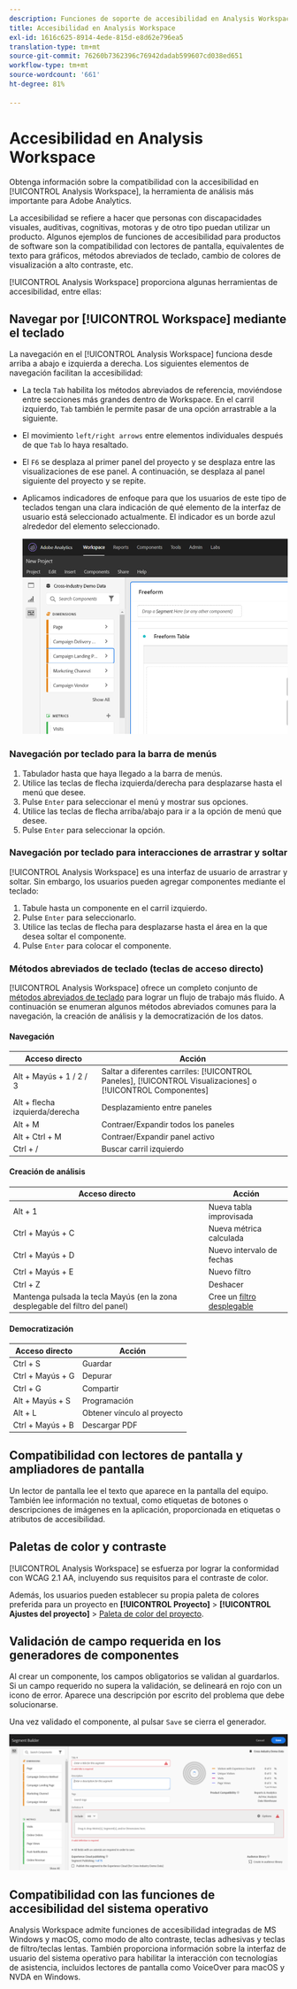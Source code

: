 ```yaml
---
description: Funciones de soporte de accesibilidad en Analysis Workspace
title: Accesibilidad en Analysis Workspace
exl-id: 1616c625-8914-4ede-815d-e8d62e796ea5
translation-type: tm+mt
source-git-commit: 76260b7362396c76942dadab599607cd038ed651
workflow-type: tm+mt
source-wordcount: '661'
ht-degree: 81%

---
```


# Accesibilidad en Analysis Workspace

Obtenga información sobre la compatibilidad con la accesibilidad en [!UICONTROL Analysis Workspace], la herramienta de análisis más importante para Adobe Analytics.

La accesibilidad se refiere a hacer que personas con discapacidades visuales, auditivas, cognitivas, motoras y de otro tipo puedan utilizar un producto. Algunos ejemplos de funciones de accesibilidad para productos de software son la compatibilidad con lectores de pantalla, equivalentes de texto para gráficos, métodos abreviados de teclado, cambio de colores de visualización a alto contraste, etc.

[!UICONTROL Analysis Workspace] proporciona algunas herramientas de accesibilidad, entre ellas:

## Navegar por [!UICONTROL Workspace] mediante el teclado

La navegación en el [!UICONTROL Analysis Workspace] funciona desde arriba a abajo e izquierda a derecha. Los siguientes elementos de navegación facilitan la accesibilidad:

* La tecla `Tab` habilita los métodos abreviados de referencia, moviéndose entre secciones más grandes dentro de Workspace. En el carril izquierdo, `Tab` también le permite pasar de una opción arrastrable a la siguiente.
* El movimiento `left/right arrows` entre elementos individuales después de que `Tab` lo haya resaltado.
* El `F6` se desplaza al primer panel del proyecto y se desplaza entre las visualizaciones de ese panel. A continuación, se desplaza al panel siguiente del proyecto y se repite.
* Aplicamos indicadores de enfoque para que los usuarios de este tipo de teclados tengan una clara indicación de qué elemento de la interfaz de usuario está seleccionado actualmente. El indicador es un borde azul alrededor del elemento seleccionado.

   ![Indicador de enfoque](assets/focus-indicator.png)

### Navegación por teclado para la barra de menús

1. Tabulador hasta que haya llegado a la barra de menús.
1. Utilice las teclas de flecha izquierda/derecha para desplazarse hasta el menú que desee.
1. Pulse `Enter` para seleccionar el menú y mostrar sus opciones.
1. Utilice las teclas de flecha arriba/abajo para ir a la opción de menú que desee.
1. Pulse `Enter` para seleccionar la opción.

### Navegación por teclado para interacciones de arrastrar y soltar

[!UICONTROL Analysis Workspace] es una interfaz de usuario de arrastrar y soltar. Sin embargo, los usuarios pueden agregar componentes mediante el teclado:

1. Tabule hasta un componente en el carril izquierdo.
1. Pulse `Enter` para seleccionarlo.
1. Utilice las teclas de flecha para desplazarse hasta el área en la que desea soltar el componente.
1. Pulse `Enter` para colocar el componente.

### Métodos abreviados de teclado (teclas de acceso directo)

[!UICONTROL Analysis Workspace] ofrece un completo conjunto de [métodos abreviados de teclado](https://experienceleague.adobe.com/docs/analytics/analyze/analysis-workspace/build-workspace-project/fa-shortcut-keys.html?lang=es-ES) para lograr un flujo de trabajo más fluido. A continuación se enumeran algunos métodos abreviados comunes para la navegación, la creación de análisis y la democratización de los datos.

#### Navegación

| Acceso directo | Acción |
|---|---|
| Alt + Mayús + 1 / 2 / 3 | Saltar a diferentes carriles: [!UICONTROL Paneles], [!UICONTROL Visualizaciones] o [!UICONTROL Componentes] |
| Alt + flecha izquierda/derecha | Desplazamiento entre paneles |
| Alt + M | Contraer/Expandir todos los paneles |
| Alt + Ctrl + M | Contraer/Expandir panel activo |
| Ctrl + / | Buscar carril izquierdo |

#### Creación de análisis

| Acceso directo | Acción |
|---|---|
| Alt + 1 | Nueva tabla improvisada |
| Ctrl + Mayús + C | Nueva métrica calculada |
| Ctrl + Mayús + D | Nuevo intervalo de fechas |
| Ctrl + Mayús + E | Nuevo filtro |
| Ctrl + Z | Deshacer |
| Mantenga pulsada la tecla Mayús (en la zona desplegable del filtro del panel) | Cree un [filtro desplegable](https://experienceleague.adobe.com/docs/analytics-learn/tutorials/analysis-workspace/using-panels/using-drop-down-filters.html?lang=es-ES) |

#### Democratización

| Acceso directo | Acción |
|---|---|
| Ctrl + S | Guardar |
| Ctrl + Mayús + G | Depurar |
| Ctrl + G | Compartir |
| Alt + Mayús + S | Programación |
| Alt + L | Obtener vínculo al proyecto |
| Ctrl + Mayús + B | Descargar PDF |

## Compatibilidad con lectores de pantalla y ampliadores de pantalla

Un lector de pantalla lee el texto que aparece en la pantalla del equipo. También lee información no textual, como etiquetas de botones o descripciones de imágenes en la aplicación, proporcionada en etiquetas o atributos de accesibilidad.

## Paletas de color y contraste

[!UICONTROL Analysis Workspace] se esfuerza por lograr la conformidad con WCAG 2.1 AA, incluyendo sus requisitos para el contraste de color.

Además, los usuarios pueden establecer su propia paleta de colores preferida para un proyecto en **[!UICONTROL Proyecto]** > **[!UICONTROL Ajustes del proyecto]** > [Paleta de color del proyecto](https://experienceleague.adobe.com/docs/analytics/analyze/analysis-workspace/build-workspace-project/color-palettes.html?lang=es-ES).

## Validación de campo requerida en los generadores de componentes

Al crear un componente, los campos obligatorios se validan al guardarlos. Si un campo requerido no supera la validación, se delineará en rojo con un icono de error. Aparece una descripción por escrito del problema que debe solucionarse.

Una vez validado el componente, al pulsar `Save` se cierra el generador.

![Validación de errores](assets/error-validation.png)

## Compatibilidad con las funciones de accesibilidad del sistema operativo

Analysis Workspace admite funciones de accesibilidad integradas de MS Windows y macOS, como modo de alto contraste, teclas adhesivas y teclas de filtro/teclas lentas. También proporciona información sobre la interfaz de usuario del sistema operativo para habilitar la interacción con tecnologías de asistencia, incluidos lectores de pantalla como VoiceOver para macOS y NVDA en Windows.
